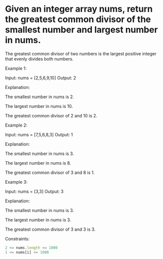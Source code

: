 # Given an integer array nums, return the greatest common divisor of the smallest number and largest number in nums.

The greatest common divisor of two numbers is the largest positive integer that evenly divides both numbers.

 

Example 1:

Input: nums = [2,5,6,9,10]
Output: 2

Explanation:

The smallest number in nums is 2.

The largest number in nums is 10.

The greatest common divisor of 2 and 10 is 2.


Example 2:

Input: nums = [7,5,6,8,3]
Output: 1

Explanation:

The smallest number in nums is 3.

The largest number in nums is 8.

The greatest common divisor of 3 and 8 is 1.


Example 3:

Input: nums = [3,3]
Output: 3

Explanation:

The smallest number in nums is 3.

The largest number in nums is 3.

The greatest common divisor of 3 and 3 is 3.
 

Constraints:
```js
2 <= nums.length <= 1000
1 <= nums[i] <= 1000